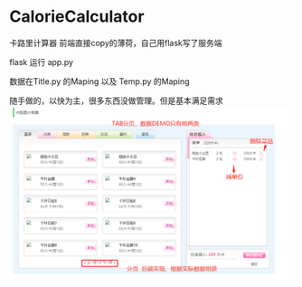 # CalorieCalculator
卡路里计算器 前端直接copy的薄荷，自己用flask写了服务端


flask 运行 app.py

数据在Title.py 的Maping 以及 Temp.py 的Maping 


随手做的，以快为主，很多东西没做管理。但是基本满足需求
![](https://github.com/liufeng3486/CalorieCalculator/blob/master/1.png?raw=true)
